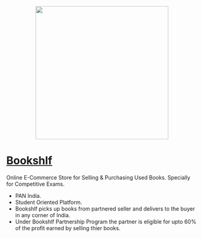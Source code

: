 <p align="center">
  <img src="https://raw.githubusercontent.com/Bookshlf-in/Website/main/public/images/logoView.png" width="350" />
</p>

# [Bookshlf](https://bookshlf.in)

Online E-Commerce Store for Selling & Purchasing Used Books. Specially for Competitive Exams.

- PAN India.
- Student Oriented Platform.
- Bookshlf picks up books from partnered seller and delivers to the buyer in any corner of India.
- Under Bookshlf Partnership Program the partner is eligible for upto 60% of the profit earned by selling thier books.

